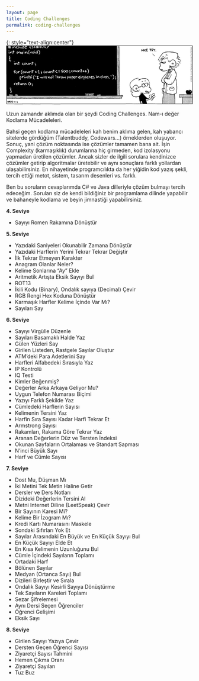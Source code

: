 ```yaml
---
layout: page
title: Coding Challenges
permalink: coding-challenges
---
```

{: style="text-align:center"}
![Karikatür](/images/nice-try.png)

Uzun zamandır aklımda olan bir şeydi Coding Challenges. Nam-ı değer Kodlama Mücadeleleri.

Bahsi geçen kodlama mücadeleleri kah benim aklıma gelen, kah yabancı sitelerde gördüğüm (Talentbuddy, Codewars…) örneklerden oluşuyor. Sonuç, yani çözüm noktasında ise çözümler tamamen bana ait. İşin Complexity (karmaşıklık) durumlarına hiç girmeden, kod izolasyonu yapmadan üretilen çözümler. Ancak sizler de ilgili sorulara kendinizce çözümler getirip algoritmalar üretebilir ve aynı sonuçlara farklı yollardan ulaşabilirsiniz. En nihayetinde programcılıkta da her yiğidin kod yazış şekli, tercih ettiği metot, sistem, tasarım desenleri vs. farklı.

Ben bu soruların cevaplarımda C# ve Java dilleriyle çözüm bulmayı tercih edeceğim. Soruları siz de kendi bildiğiniz bir programlama dilinde yapabilir ve bahaneyle kodlama ve beyin jimnastiği yapabilirsiniz.

**4. Seviye**
* Sayıyı Romen Rakamına Dönüştür

**5. Seviye**
* Yazıdaki Saniyeleri Okunabilir Zamana Dönüştür
* Yazıdaki Harflerin Yerini Tekrar Tekrar Değiştir
* İlk Tekrar Etmeyen Karakter
* Anagram Olanlar Neler?
* Kelime Sonlarına “Ay” Ekle
* Aritmetik Artışta Eksik Sayıyı Bul
* ROT13
* İkili Kodu (Binary), Ondalık sayıya (Decimal) Çevir
* RGB Rengi Hex Koduna Dönüştür
* Karmaşık Harfler Kelime İçinde Var Mı?
* Sayıları Say

**6. Seviye**
* Sayıyı Virgülle Düzenle
* Sayıları Basamaklı Halde Yaz
* Gülen Yüzleri Say
* Girilen Listeden, Rastgele Sayılar Oluştur
* ATM’deki Para Adetlerini Say
* Harfleri Alfabedeki Sırasıyla Yaz
* IP Kontrolü
* IQ Testi
* Kimler Beğenmiş?
* Değerler Arka Arkaya Geliyor Mu?
* Uygun Telefon Numarası Biçimi
* Yazıyı Farklı Şekilde Yaz
* Cümledeki Harflerin Sayısı
* Kelimenin Tersini Yaz
* Harfin Sıra Sayısı Kadar Harfi Tekrar Et
* Armstrong Sayısı
* Rakamları, Rakama Göre Tekrar Yaz
* Aranan Değerlerin Düz ve Tersten İndeksi
* Okunan Sayfaların Ortalaması ve Standart Sapması
* N’inci Büyük Sayı
* Harf ve Cümle Sayısı

**7. Seviye**
* Dost Mu, Düşman Mı
* İki Metini Tek Metin Haline Getir
* Dersler ve Ders Notları
* Dizideki Değerlerin Tersini Al
* Metni Internet Diline (LeetSpeak) Çevir
* Bir Sayının Karesi Mi?
* Kelime Bir İzogram Mı?
* Kredi Kartı Numarasını Maskele
* Sondaki Sıfırları Yok Et
* Sayılar Arasındaki En Büyük ve En Küçük Sayıyı Bul
* En Küçük Sayıyı Elde Et
* En Kısa Kelimenin Uzunluğunu Bul
* Cümle İçindeki Sayıların Toplamı
* Ortadaki Harf
* Bölünen Sayılar
* Medyan (Ortanca Sayı) Bul
* Dizileri Birleştir ve Sırala
* Ondalık Sayıyı Kesirli Sayıya Dönüştürme
* Tek Sayıların Kareleri Toplamı
* Sezar Şifrelemesi
* Aynı Dersi Seçen Öğrenciler
* Öğrenci Gelişimi
* Eksik Sayı

**8. Seviye**
* Girilen Sayıyı Yazıya Çevir
* Dersten Geçen Öğrenci Sayısı
* Ziyaretçi Sayısı Tahmini
* Hemen Çıkma Oranı
* Ziyaretçi Sayıları
* Tuz Buz

